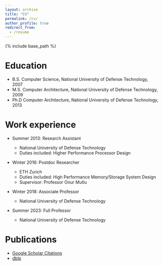 ```yaml
---
layout: archive
title: "CV"
permalink: /cv/
author_profile: true
redirect_from:
  - /resume
---
```


{% include base_path %}

Education
======
* B.S. Computer Science, National University of Defense Technology, 2007
* M.S. Computer Architecture, National University of Defense Technology, 2009
* Ph.D Computer Architecture, National University of Defense Technology, 2013

Work experience
======
* Summer 2013: Research Assistant
  * National University of Defense Technology
  * Duties included: Higher Performance Processor Design

* Winter 2016: Postdoc Researcher
  * ETH Zurich
  * Duties included: High Performance Memory/Storage System Design
  * Supervisor: Professor Onur Mutlu
* Winter 2018: Associate Professor
  * National University of Defense Technology
* Summer 2023: Full Professor
  * National University of Defense Technology 

Publications
======
 * [Google Scholar Citations](https://scholar.google.com/citations?user=opJG10AAAAAJ&hl=en)
 * [dblp](https://dblp.org/pid/46/8559.html)
